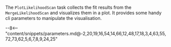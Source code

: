 The `PlotLikelihoodScan` task collects the fit results from the `MergeLikelihoodScan` and visualizes them in a plot.
It provides some handy cli parameters to manipulate the visualisation.

<div class="dhi_parameter_table">

--8<-- "content/snippets/parameters.md@-2,20,19,16,54,14,66,12,48,17,18,3,4,63,55,72,73,62,5,6,7,8,9,24,25"

</div>
